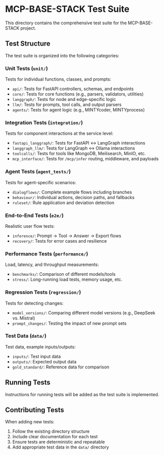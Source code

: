 # MCP-BASE-STACK Test Suite

This directory contains the comprehensive test suite for the MCP-BASE-STACK project.

## Test Structure

The test suite is organized into the following categories:

### Unit Tests (`unit/`)

Tests for individual functions, classes, and prompts:
- `api/`: Tests for FastAPI controllers, schemas, and endpoints
- `core/`: Tests for core functions (e.g., parsers, validators, utilities)
- `langgraph/`: Tests for node and edge-specific logic
- `llm/`: Tests for prompts, tool calls, and output parsers
- `agents/`: Tests for agent logic (e.g., MINTYcoder, MINTYprocess)

### Integration Tests (`integration/`)

Tests for component interactions at the service level:
- `fastapi_langgraph/`: Tests for FastAPI ↔ LangGraph interactions
- `langgraph_llm/`: Tests for LangGraph ↔ Ollama interactions
- `toolcalls/`: Tests for tools like MongoDB, Meilisearch, MinIO, etc.
- `mcp_interface/`: Tests for `/mcp/infer` routing, middleware, and payloads

### Agent Tests (`agent_tests/`)

Tests for agent-specific scenarios:
- `dialogflows/`: Complete example flows including branches
- `behaviour/`: Individual actions, decision paths, and fallbacks
- `ruleset/`: Rule application and deviation detection

### End-to-End Tests (`e2e/`)

Realistic user flow tests:
- `inference/`: Prompt → Tool → Answer → Export flows
- `recovery/`: Tests for error cases and resilience

### Performance Tests (`performance/`)

Load, latency, and throughput measurements:
- `benchmarks/`: Comparison of different models/tools
- `stress/`: Long-running load tests, memory usage, etc.

### Regression Tests (`regression/`)

Tests for detecting changes:
- `model_versions/`: Comparing different model versions (e.g., DeepSeek vs. Mistral)
- `prompt_changes/`: Testing the impact of new prompt sets

### Test Data (`data/`)

Test data, example inputs/outputs:
- `inputs/`: Test input data
- `outputs/`: Expected output data
- `gold_standard/`: Reference data for comparison

## Running Tests

Instructions for running tests will be added as the test suite is implemented.

## Contributing Tests

When adding new tests:
1. Follow the existing directory structure
2. Include clear documentation for each test
3. Ensure tests are deterministic and repeatable
4. Add appropriate test data in the `data/` directory